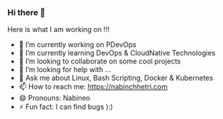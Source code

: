 ### Hi there 👋



Here is what I am working on !!!
- 🔭 I’m currently working on PDevOps 
- 🌱 I’m currently learning DevOps & CloudNative Technologies
- 👯 I’m looking to collaborate on some cool projects
- 🤔 I’m looking for help with ...
- 💬 Ask me about Linux, Bash Scripting, Docker & Kubernetes
- 📫 How to reach me: https://nabinchhetri.com
- 😄 Pronouns: Nabineo
- ⚡ Fun fact: I can find bugs ):)
